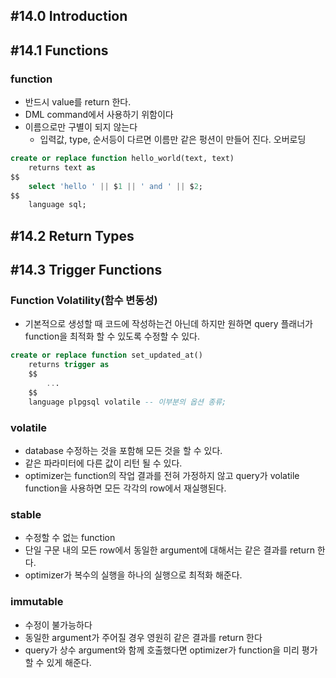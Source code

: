 ## #14.0 Introduction

## #14.1 Functions

### function
- 반드시 value를 return 한다.
- DML command에서 사용하기 위함이다
- 이름으로만 구별이 되지 않는다
	- 입력값, type, 순서등이 다르면 이름만 같은 펑션이 만들어 진다. 오버로딩

```sql
create or replace function hello_world(text, text)
    returns text as
$$
    select 'hello ' || $1 || ' and ' || $2;
$$
    language sql;
```

## #14.2 Return Types

## #14.3 Trigger Functions

### Function Volatility(함수 변동성)
- 기본적으로 생성할 때 코드에 작성하는건 아닌데 하지만 원하면 query 플래너가 function을 최적화 할 수 있도록 수정할 수 있다.

```sql
create or replace function set_updated_at()
    returns trigger as
    $$
		...
    $$
    language plpgsql volatile -- 이부분의 옵션 종류;
```

### volatile
- database 수정하는 것을 포함해 모든 것을 할 수 있다.
- 같은 파라미터에 다른 값이 리턴 될 수 있다.
- optimizer는 function의 작업 결과를 전혀 가정하지 않고 query가 volatile function을 사용하면 모든 각각의 row에서 재실행된다.
### stable
- 수정할 수 없는 function
- 단일 구문 내의 모든 row에서 동일한 argument에 대해서는 같은 결과를 return 한다.
- optimizer가 복수의 실행을 하나의 실행으로 최적화 해준다.

### immutable
- 수정이 불가능하다
- 동일한 argument가 주어질 경우 영원히 같은 결과를 return 한다
- query가 상수 argument와 함께 호출했다면 optimizer가 function을 미리 평가할 수 있게 해준다.